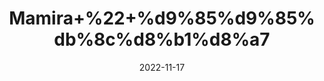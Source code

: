 ---
title: 'Mamira+%22+%d9%85%d9%85%db%8c%d8%b1%d8%a7'
date: '2022-11-17' 
metatag: '' 
inventory: '0' 
draft: false 
# meta description 
shortDescripton: 'Dry+Roots+Mamira+%22+Mamira+roots+are+used+for+therapeutic+benefits+in+ayurveda+and+Unani+Medicine.'
description: 'Herbs+%d8%ac%da%91%db%8c+%d8%a8%d9%88%d9%b9%db%8c'
longdescription: ''
tags: ''
brand: ''
subCategory: ''
unit: '10 gm-Pk'
sellCount: '0'
featured: True
# product Price
price: '150.0'
# Product Short Description
shortDescription: 'Dry+Roots+Mamira+%22+Mamira+roots+are+used+for+therapeutic+benefits+in+ayurveda+and+Unani+Medicine.'
productID: 'FD9EF720-1D25-ED11-9968-005056B3A416'
type: 'products'
category: 'Herbs+%d8%ac%da%91%db%8c+%d8%a8%d9%88%d9%b9%db%8c' 
thumnailproduct: 'https://eraconnect.blob.core.windows.net/product-images/aminsaddiquidawakhana/FD9EF720-1D25-ED11-9968-005056B3A416.webp' 
images:
  - image: 'https://eraconnect.blob.core.windows.net/product-images/aminsaddiquidawakhana/FD9EF720-1D25-ED11-9968-005056B3A416.webp'  
Variants:
---